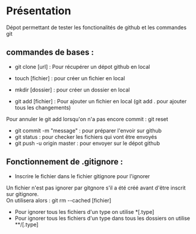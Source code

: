 # Présentation

Dépot permettant de tester les fonctionalités de github et les commandes git

## commandes de bases :

- git clone [url] : Pour récupérer un dépot github en local

- touch [fichier] : pour créer un fichier en local 
- mkdir [dossier] : pour créer un dossier en local 

- git add [fichier] : Pour ajouter un fichier en local  (git add . pour ajouter tous les changements)

Pour annuler le git add lorsqu'on n'a pas encore commit : git reset  

- git commit -m "message" : pour préparer l'envoir sur github
- git status : pour checker les fichiers qui vont être envoyés 
- git push -u origin master : pour envoyer sur le dépot github

## Fonctionnement de .gitignore :

- Inscrire le fichier dans le fichier gitignore pour l'ignorer

Un fichier n'est pas ignorer par gitgnore s'il a été créé avant d'être inscrit sur gitignore.\
On utilisera alors : git rm --cached [fichier]

- Pour ignorer tous les fichiers d'un type on utilise *[.type]
- Pour ignorer tous les fichiers d'un type dans tous les dossiers on utilise **/[.type]